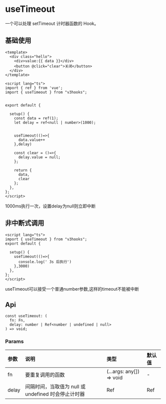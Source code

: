 # useTimeout

一个可以处理 setTimeout 计时器函数的 Hook。


## 基础使用

```vue
<template>
  <div class="hello">
    <div>value:{{ data }}</div>
    <button @click="clear">关闭</button>
  </div>
</template>

<script lang="ts">
import { ref } from 'vue';
import { useTimeout } from "v3hooks";


export default {
  
  setup() {
    const data = ref(1);
    let delay = ref<null | number>(1000);


    useTimeout(()=>{
      data.value++
    },delay)

    const clear = ()=>{ 
      delay.value = null;
    };

    return {
      data,
      clear
    };
  },
};
</script>

```

1000ms执行一次，设置delay为null则立即中断

## 非中断式调用
```vue
<script lang="ts">
import { useTimeout } from "v3hooks";
export default {
  
  setup() {
    useTimeout(()=>{
      console.log(' 3s 后执行')
    },3000)
  },
};
</script>

```

useTimeout可以接受一个普通number参数,这样的timeout不能被中断

## Api
```
const useTimeout: (
  fn: Fn,
  delay: number | Ref<number | undefined | null>
) => void;
```
### Params

| 参数 | 说明 | 类型 | 默认值 |
| :----| :---- | :---- | :---- |
| fn	 | 要重复调用的函数	 | (...args: any[]) => void | - |
| delay	 | 间隔时间，当取值为 null 或 undefined 时会停止计时器	 | Ref<number> | Ref<undefined> | Ref<null> | - |
